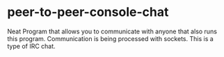 # peer-to-peer-console-chat
Neat Program that allows you to communicate with anyone that also runs this program. Communication is being processed with sockets. This is a type of IRC chat.
